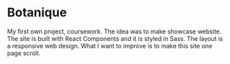 # Botanique
My first own project, coursework.
The idea was to make showcase website.
The site is built with React Components and it is styled in Sass. 
The layout is a responsive web design.
What I want to improve is to make this site one page scroll.
